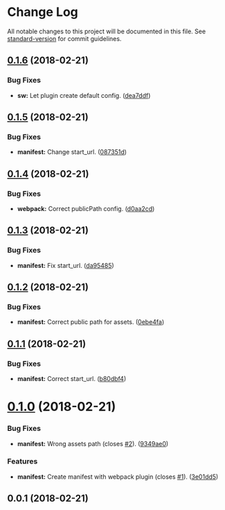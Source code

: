 # Change Log

All notable changes to this project will be documented in this file. See [standard-version](https://github.com/conventional-changelog/standard-version) for commit guidelines.

<a name="0.1.6"></a>
## [0.1.6](https://github.com/matsp/pwa-experiments/compare/v0.1.5...v0.1.6) (2018-02-21)


### Bug Fixes

* **sw:** Let plugin create default config. ([dea7ddf](https://github.com/matsp/pwa-experiments/commit/dea7ddf))



<a name="0.1.5"></a>
## [0.1.5](https://github.com/matsp/pwa-experiments/compare/v0.1.4...v0.1.5) (2018-02-21)


### Bug Fixes

* **manifest:** Change start_url. ([087351d](https://github.com/matsp/pwa-experiments/commit/087351d))



<a name="0.1.4"></a>
## [0.1.4](https://github.com/matsp/pwa-experiments/compare/v0.1.3...v0.1.4) (2018-02-21)


### Bug Fixes

* **webpack:** Correct publicPath config. ([d0aa2cd](https://github.com/matsp/pwa-experiments/commit/d0aa2cd))



<a name="0.1.3"></a>
## [0.1.3](https://github.com/matsp/pwa-experiments/compare/v0.1.2...v0.1.3) (2018-02-21)


### Bug Fixes

* **manifest:** Fix start_url. ([da95485](https://github.com/matsp/pwa-experiments/commit/da95485))



<a name="0.1.2"></a>
## [0.1.2](https://github.com/matsp/pwa-experiments/compare/v0.1.1...v0.1.2) (2018-02-21)


### Bug Fixes

* **manifest:** Correct public path for assets. ([0ebe4fa](https://github.com/matsp/pwa-experiments/commit/0ebe4fa))



<a name="0.1.1"></a>
## [0.1.1](https://github.com/matsp/pwa-experiments/compare/v0.1.0...v0.1.1) (2018-02-21)


### Bug Fixes

* **manifest:** Correct start_url. ([b80dbf4](https://github.com/matsp/pwa-experiments/commit/b80dbf4))



<a name="0.1.0"></a>
# [0.1.0](https://github.com/matsp/pwa-experiments/compare/v0.0.1...v0.1.0) (2018-02-21)


### Bug Fixes

* **manifest:** Wrong assets path (closes [#2](https://github.com/matsp/pwa-experiments/issues/2)). ([9349ae0](https://github.com/matsp/pwa-experiments/commit/9349ae0))


### Features

* **manifest:** Create manifest with webpack plugin (closes [#1](https://github.com/matsp/pwa-experiments/issues/1)). ([3e01dd5](https://github.com/matsp/pwa-experiments/commit/3e01dd5))



<a name="0.0.1"></a>
## 0.0.1 (2018-02-21)
